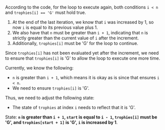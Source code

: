 According to the code, for the loop to execute again, both conditions `i < n` and `trophies[i] == 'G'` must hold true. 

1. At the end of the last iteration, we know that `i` was increased by 1, so now `i` is equal to its previous value plus 1.
2. We also have that `n` must be greater than `i + 1`, indicating that `n` is strictly greater than the current value of `i` after the increment.
3. Additionally, `trophies[i]` must be 'G' for the loop to continue.

Since `trophies[i]` has not been evaluated yet after the increment, we need to ensure that `trophies[i]` is 'G' to allow the loop to execute one more time.

Currently, we know the following:
- `n` is greater than `i + 1`, which means it is okay as is since that ensures `i < n`.
- We need to ensure `trophies[i]` is 'G'.

Thus, we need to adjust the following state:
- The state of `trophies` at index `i` needs to reflect that it is 'G'.

State: **`n` is greater than `i + 1`, `start` is equal to `i - 1`, `trophies[i]` must be 'G', and `trophies[start + 1]` is 'G', `i` is increased by 1**.
